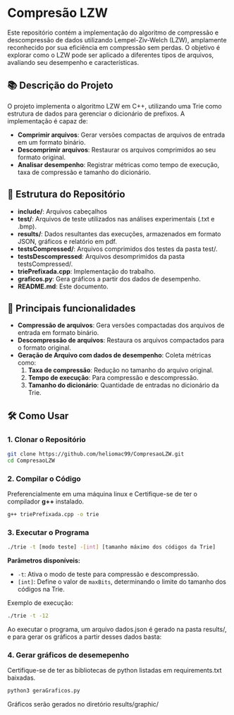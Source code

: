# Compresão LZW

Este repositório contém a implementação do algoritmo de compressão e descompressão de dados utilizando Lempel-Ziv-Welch (LZW), amplamente reconhecido por sua eficiência em compressão sem perdas. O objetivo é explorar como o LZW pode ser aplicado a diferentes tipos de arquivos, avaliando seu desempenho e características.


## 📚 Descrição do Projeto

O projeto implementa o algoritmo LZW em C++, utilizando uma Trie como estrutura de dados para gerenciar o dicionário de prefixos. A implementação é capaz de:

- **Comprimir arquivos**: Gerar versões compactas de arquivos de entrada em um formato binário.
- **Descomprimir arquivos**: Restaurar os arquivos comprimidos ao seu formato original.
- **Analisar desempenho**: Registrar métricas como tempo de execução, taxa de compressão e tamanho do dicionário.


## 📂 Estrutura do Repositório

- **include/**: Arquivos cabeçalhos 
- **test/**: Arquivos de teste utilizados nas análises experimentais (.txt e .bmp).
- **results/**: Dados resultantes das execuções, armazenados em formato JSON, gráficos e relatório em pdf.
- **testsCompressed/**: Arquivos comprimidos dos testes da pasta test/.
- **testsDescompressed**: Arquivos desomprimidos da pasta testsCompressed/.
- **triePrefixada.cpp**: Implementação do trabalho.
- **graficos.py**: Gera gráficos a partir dos dados de desempenho.
- **README.md**: Este documento.


## 🚀 Principais funcionalidades

- **Compressão de arquivos**: Gera versões compactadas dos arquivos de entrada em formato binário.
- **Descompressão de arquivos**: Restaura os arquivos compactados para o formato original.
- **Geração de Arquivo com dados de desempenho**: Coleta métricas como:
  1) **Taxa de compressão**: Redução no tamanho do arquivo original.
  2) **Tempo de execução**: Para compressão e descompressão.
  3) **Tamanho do dicionário**: Quantidade de entradas no dicionário da Trie.

## 🛠️ Como Usar

### 1. Clonar o Repositório
```bash
git clone https://github.com/heliomac99/CompresaoLZW.git
cd CompresaoLZW
```

### 2. Compilar o Código
Preferencialmente em uma máquina linux e
Certifique-se de ter o compilador **g++** instalado.
```bash
g++ triePrefixada.cpp -o trie
```

### 3. Executar o Programa
```bash
./trie -t [modo teste] -[int] [tamanho máximo dos códigos da Trie]
```

**Parâmetros disponíveis:**
- `-t`: Ativa o modo de teste para compressão e descompressão.
- `[int]`: Define o valor de `maxBits`, determinando o limite do tamanho dos códigos na Trie.

Exemplo de execução:
```bash
./trie -t -12
```
Ao executar o programa, um arquivo dados.json é gerado na pasta results/, e para gerar os gráficos a partir desses dados basta:

### 4. Gerar gráficos de desemepenho
Certifique-se de ter as bibliotecas de python listadas em requirements.txt baixadas.
```bash
python3 geraGraficos.py
```
Gráficos serão gerados no diretório results/graphic/
